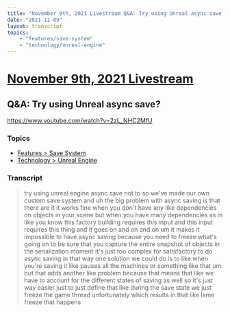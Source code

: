 ```yaml
---
title: "November 9th, 2021 Livestream Q&A: Try using Unreal async save?"
date: "2021-11-09"
layout: transcript
topics:
    - "features/save-system"
    - "technology/unreal-engine"
---
```

# [November 9th, 2021 Livestream](../2021-11-09.md)
## Q&A: Try using Unreal async save?
https://www.youtube.com/watch?v=2zL_NHC2MfU

### Topics
* [Features > Save System](../topics/features/save-system.md)
* [Technology > Unreal Engine](../topics/technology/unreal-engine.md)

### Transcript

> try using unreal engine async save not to so we've made our own custom save system and uh the big problem with async saving is that there are it it works fine when you don't have any like dependencies on objects in your scene but when you have many dependencies as in like you know this factory building requires this input and this input requires this thing and it goes on and on and on um it makes it impossible to have async saving because you need to freeze what's going on to be sure that you capture the entire snapshot of objects in the serialization moment it's just too complex for satisfactory to do async saving in that way one solution we could do is to like when you're saving it like pauses all the machines or something like that um but that adds another like problem because that means that like we have to account for the different states of saving as well so it's just way easier just to just define that like during the save state we just freeze the game thread unfortunately which results in that like lame freeze that happens
